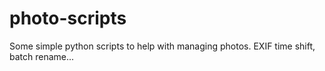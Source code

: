 # photo-scripts
Some simple python scripts to help with managing photos. EXIF time shift, batch rename...
